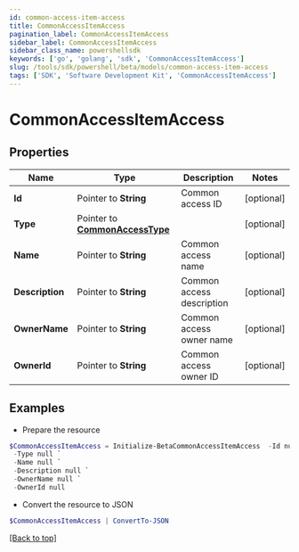 ```yaml
---
id: common-access-item-access
title: CommonAccessItemAccess
pagination_label: CommonAccessItemAccess
sidebar_label: CommonAccessItemAccess
sidebar_class_name: powershellsdk
keywords: ['go', 'golang', 'sdk', 'CommonAccessItemAccess'] 
slug: /tools/sdk/powershell/beta/models/common-access-item-access
tags: ['SDK', 'Software Development Kit', 'CommonAccessItemAccess']
---
```



# CommonAccessItemAccess

## Properties

Name | Type | Description | Notes
------------ | ------------- | ------------- | -------------
**Id** |  Pointer to **String** | Common access ID | [optional] 
**Type** |  Pointer to [**CommonAccessType**](common-access-type) |  | [optional] 
**Name** |  Pointer to **String** | Common access name | [optional] 
**Description** |  Pointer to **String** | Common access description | [optional] 
**OwnerName** |  Pointer to **String** | Common access owner name | [optional] 
**OwnerId** |  Pointer to **String** | Common access owner ID | [optional] 

## Examples

- Prepare the resource
```powershell
$CommonAccessItemAccess = Initialize-BetaCommonAccessItemAccess  -Id null `
 -Type null `
 -Name null `
 -Description null `
 -OwnerName null `
 -OwnerId null
```

- Convert the resource to JSON
```powershell
$CommonAccessItemAccess | ConvertTo-JSON
```


[[Back to top]](#) 

